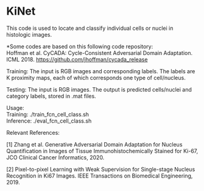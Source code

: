 # KiNet
This code is used to locate and classify individual cells or nuclei in histologic images.

*Some codes are based on this following code repository:\
Hoffman et al. CyCADA: Cycle-Consistent Adversarial Domain Adaptation. ICML 2018. https://github.com/jhoffman/cycada_release


Training: The input is RGB images and corresponding labels. The labels are K proximity maps, each of which corresponds one type of cell/nucleus.

Testing: The input is RGB images. The output is predicted cells/nuclei and category labels, stored in .mat files.

Usage:\
Training: ./train_fcn_cell_class.sh \
Inference: ./eval_fcn_cell_class.sh

Relevant References:

[1] Zhang et al. Generative Adversarial Domain Adaptation for Nucleus Quantification in Images of Tissue Immunohistochemically Stained for Ki-67, JCO Clinical Cancer Informatics, 2020.

[2] Pixel-to-pixel Learning with Weak Supervision for Single-stage Nucleus Recognition in Ki67 Images. IEEE Transactions on Biomedical Engineering, 2019.
